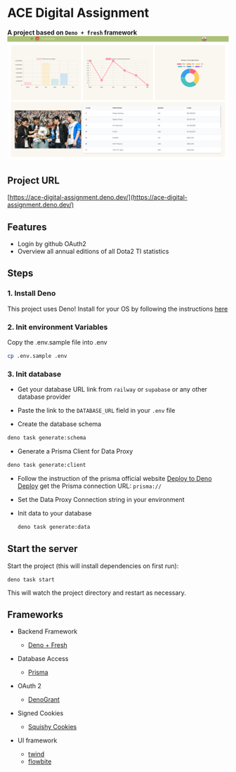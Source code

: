 # ACE Digital Assignment

**A project based on `Deno + fresh` framework**
![sample image](./screenshot-sample.png)

## Project URL

[https://ace-digital-assignment.deno.dev/](https://ace-digital-assignment.deno.dev/)

## Features

- Login by github OAuth2
- Overview all annual editions of all Dota2 TI statistics

## Steps

### 1. Install Deno

This project uses Deno! Install for your OS by following the instructions
[here](https://deno.land/#installation)

### 2. Init environment Variables

Copy the .env.sample file into .env

```sh
cp .env.sample .env
```

### 3. Init database

- Get your database URL link from `railway` or `supabase` or any other database
  provider

- Paste the link to the `DATABASE_URL` field in your `.env` file

- Create the database schema

```sh
deno task generate:schema
```

- Generate a Prisma Client for Data Proxy

```sh
deno task generate:client
```

- Follow the instruction of the prisma official website
  [Deploy to Deno Deploy](https://www.prisma.io/docs/guides/deployment/deployment-guides/deploying-to-deno-deploy)
  get the Prisma connection URL: `prisma://`

- Set the Data Proxy Connection string in your environment

- Init data to your database

  ```sh
  deno task generate:data
  ```

## Start the server

Start the project (this will install dependencies on first run):

```
deno task start
```

This will watch the project directory and restart as necessary.

## Frameworks

- Backend Framework
  - [Deno + Fresh](https://fresh.deno.dev/)

- Database Access
  - [Prisma](https://www.prisma.io/)

- OAuth 2
  - [DenoGrant](https://github.com/w3cj/deno_grant)

- Signed Cookies
  - [Squishy Cookies](https://github.com/omar2205/squishy_cookies)

- UI framework
  - [twind](https://twind.dev/)
  - [flowbite](https://flowbite.com/)
